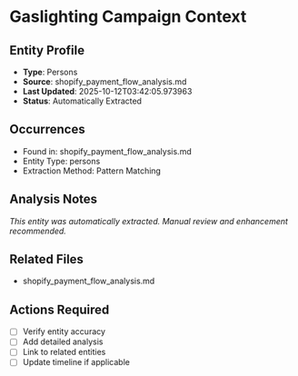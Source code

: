 # Gaslighting Campaign Context

## Entity Profile
- **Type**: Persons
- **Source**: shopify_payment_flow_analysis.md
- **Last Updated**: 2025-10-12T03:42:05.973963
- **Status**: Automatically Extracted

## Occurrences
- Found in: shopify_payment_flow_analysis.md
- Entity Type: persons
- Extraction Method: Pattern Matching

## Analysis Notes
*This entity was automatically extracted. Manual review and enhancement recommended.*

## Related Files
- shopify_payment_flow_analysis.md

## Actions Required
- [ ] Verify entity accuracy
- [ ] Add detailed analysis
- [ ] Link to related entities
- [ ] Update timeline if applicable
